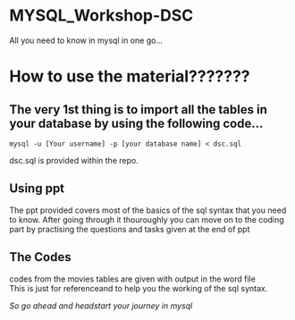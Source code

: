 # MYSQL_Workshop-DSC  

All you need to know in mysql in one go...  

# How to use the material???????  

## The very 1st thing is to import all the tables in your database by using the following code...  
```
mysql -u [Your username] -p [your database name] < dsc.sql

```  
dsc.sql is provided within the repo.  
## Using ppt  
The ppt provided covers most of the basics of the sql syntax that you need to know. After going through it thouroughly you can move on to the coding part by practising the questions and tasks given at the end of ppt  
## The Codes  
codes from the movies tables are given with output in the word file  
This is just for referenceand to help you the working of the sql syntax.  
  
*So go ahead and headstart your journey in mysql*
